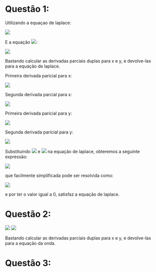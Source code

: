 

<!-- <img src="https://render.githubusercontent.com/render/math?math=equation"> -->
# Questão 1:
Utilizando a equaçao de laplace:

<img src= "https://render.githubusercontent.com/render/math?math=\frac{\partial^2z}{\partial x^2} + \frac{\partial^2z}{\partial y^2} =0">

E a equação <img src= "https://render.githubusercontent.com/render/math?math=z">:

<img src= "https://render.githubusercontent.com/render/math?math=z = \ln(x^2 + y^2) + 2 \text{arctg} (\frac{y}{x})"> 

Bastando calcular as derivadas parciais duplas para x e y, e devolve-las para a equação de laplace.

Primeira derivada paricial para x:

<img src= "https://render.githubusercontent.com/render/math?math=\frac{\partial \z}{\partial \x} = \frac{2x-2y}{x^2+y^2}">

Segunda derivada parcial para x:

<img src= "https://render.githubusercontent.com/render/math?math=\frac{\partial^2z}{\partial x^2} = \frac{-2x^2+4xy+2y^2}{\left(x^2+y^2\right)^2}"> 

Primeira derivada paricial para y:

<img src= "https://render.githubusercontent.com/render/math?math=\frac{\partial \z}{\partial \y}= \frac{2y+2x}{x^2+y^2}">



Segunda derivada paricial para y:

<img src= "https://render.githubusercontent.com/render/math?math=\frac{\partial^2z}{\partial y^2} =\frac{2x^2-2y^2-4xy}{\left(x^2+y^2\right)^2}">


Substituindo <img src= "https://render.githubusercontent.com/render/math?math=\frac{\partial^2z}{\partial x^2}"> e <img src= "https://render.githubusercontent.com/render/math?math=\frac{\partial^2z}{\partial y^2}"> na equação de laplace, obteremos a seguinte expressão:

<img src= "https://render.githubusercontent.com/render/math?math=\frac{2x^2-2y^2-4xy}{\left(x^2+y^2\right)^2}\:+\:\frac{-2x^2+4xy+2y^2}{\left(x^2+y^2\right)^2}"> 

que facilmente simplificada pode ser resolvida como:

<img src= "https://render.githubusercontent.com/render/math?math=\frac{2x^2-2y^2-4xy-2x^2+4xy+2y^2}{\left(x^2+y^2\right)^2} = \frac{0}{\left(x^2+y^2\right)^2}"> 

e por ter o valor igual a 0, satisfaz a equação de laplace.

# Questão 2:

<img src= "https://render.githubusercontent.com/render/math?math=\sen c\wt \sen\w x">

<img src= "https://render.githubusercontent.com/render/math?math=z = \ln(x^2 + y^2) + 2 \text{arctg} (\frac{y}{x})"> 

Bastando calcular as derivadas parciais duplas para x e y, e devolve-las para a equação da onda.

# Questão 3:

